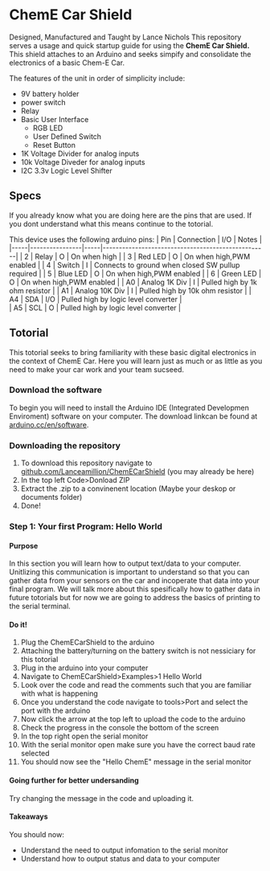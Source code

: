 # ChemE Car Shield
Designed, Manufactured and Taught by Lance Nichols
This repository serves a usage and quick startup guide for using the **ChemE Car Shield.** 
This shield attaches to an Arduino and seeks simpify and consolidate the electronics of a 
basic Chem-E Car.

The features of the unit in order of simplicity include:
* 9V battery holder
* power switch
* Relay
* Basic User Interface
  * RGB LED
  * User Defined Switch
  * Reset Button
* 1K Voltage Divider for analog inputs
* 10k Voltage Diveder for analog inputs
* I2C 3.3v Logic Level Shifter
## Specs
If you already know what you are doing here are the pins that are used.
If you dont understand what this means continue to the totorial.

This device uses the following arduino pins:
| Pin | Connection     | I/O | Notes                                             |
|-----|----------------|-----|---------------------------------------------------|
| 2   | Relay          | O   | On when high                                      |
| 3   | Red LED        | O   | On when high,PWM enabled                          |
| 4   | Switch         | I   | Connects to ground when closed SW pullup required |
| 5   | Blue LED       | O   | On when high,PWM enabled                          |
| 6   | Green LED      | O   | On when high,PWM enabled                          |
| A0  | Analog 1K Div  | I   | Pulled high by 1k ohm resistor                    |
| A1  | Analog 10K Div | I   | Pulled high by 10k ohm resistor                   |
| A4  | SDA            | I/O | Pulled high by logic level converter              |                       
| A5  | SCL            | O   | Pulled high by logic level converter              |

## Totorial
This totorial seeks to bring familiarity with these basic digital electronics in the context of
ChemE Car. Here you will learn just as much or as little as you need to make your car work and
your team sucseed.

### Download the software
To begin you will need to install the Arduino IDE (Integrated Developmen Enviroment) software on
your computer. The download linkcan be found at 
[arduino.cc/en/software](https://www.arduino.cc/en/software).

### Downloading the repository
1. To download this repository navigate to 
[github.com/Lanceamillion/ChemECarShield](https://github.com/Lanceamillion/ChemECarShield) 
(you may already be here)
2. In the top left Code>Donload ZIP
3. Extract the .zip to a convinenent location (Maybe your deskop or documents folder)
4. Done!

### Step 1: Your first Program: Hello World
#### Purpose
In this section you will learn how to output text/data to your computer. Unitlizing this
communication is important to understand so that you can gather data from your sensors on
the car and incoperate that data into your final program. We will talk more about this
spesifically how to gather data in future totorials but for now we are going to address
the basics of printing to the serial terminal.

#### Do it!
1. Plug the ChemECarShield to the arduino
2. Attaching the battery/turning on the battery switch is not nessiciary for this totorial
3. Plug in the arduino into your computer
4. Navigate to ChemECarShield>Examples>1 Hello World
5. Look over the code and read the comments such that you are familiar with what is happening
6. Once you understand the code navigate to tools>Port and select the port with the arduino
7. Now click the arrow at the top left to upload the code to the arduino
8. Check the progress in the console the bottom of the screen
9. In the top right open the serial monitor
10. With the serial monitor open make sure you have the correct baud rate selected
11. You should now see the "Hello ChemE" message in the serial monitor

#### Going further for better undersanding
Try changing the message in the code and uploading it.

#### Takeaways
You should now:
* Understand the need to output infomation to the serial monitor
* Understand how to output status and data to your computer

